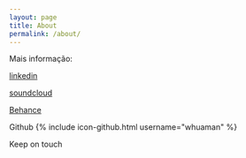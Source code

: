 ```yaml
---
layout: page
title: About
permalink: /about/
---
```

Mais informação:

[linkedin](https://br.linkedin.com/in/william-huaman-338b6b44)

[soundcloud](https://soundcloud.com/wik)

[Behance](https://www.behance.net/whuaman)

Github {% include icon-github.html username="whuaman" %}

Keep on touch


